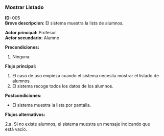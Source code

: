 
### Mostrar Listado  
**ID:** 005  
**Breve descripcion:** El sistema muestra la lista de alumnos.  
  
  **Actor principal:** Profesor  
  **Actor secundario:** Alumno
    
  **Precondiciones:**  
  
  1. Ninguna.  

**Flujo principal:**  
1. El caso de uso empieza cuando el sistema necesita mostrar el listado de alumnos.
2. El sistema recoge todos los datos de los alumnos.

**Postcondiciones:**
- El sistema muestra la lista por pantalla.

**Flujos alternativos:**  

2.a. Si no existe alumnos, el sistema muestra un mensaje indicando que está vacío.
